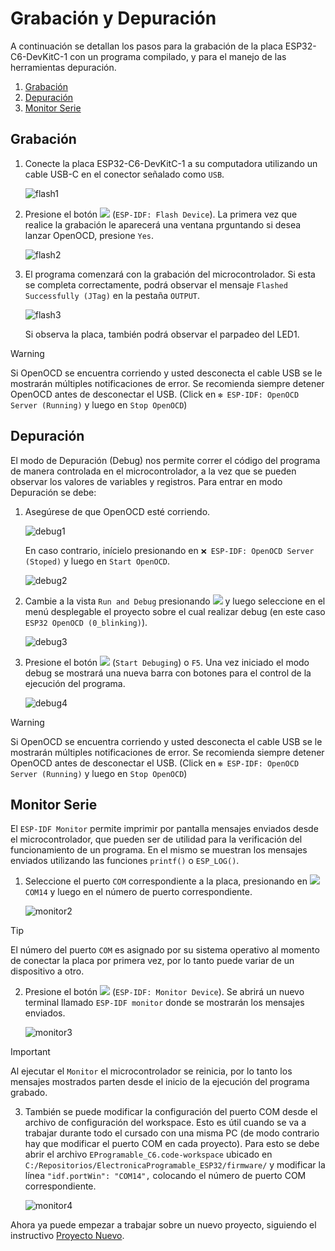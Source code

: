 # Grabación y Depuración 

A continuación se detallan los pasos para la grabación de la placa ESP32-C6-DevKitC-1 con un programa compilado, y para el manejo de las herramientas depuración.

1. [Grabación](#Grabación)
2. [Depuración](#Depuración)
3. [Monitor Serie](#Monitor-Serie)

## Grabación

1. Conecte la placa ESP32-C6-DevKitC-1 a su computadora utilizando un cable USB-C en el conector señalado como `USB`.

    ![flash1](./imágenes/flash1.png)
	
2. Presione el botón ![](https://raw.githubusercontent.com/microsoft/vscode-icons/2ca0f3225c1ecd16537107f60f109317fcfc3eb0/icons/dark/symbol-event.svg) (`ESP-IDF: Flash Device`). La primera vez que realice la grabación le aparecerá una ventana prguntando si desea lanzar OpenOCD, presione `Yes`.
 
    ![flash2](./imágenes/flash2.png)
	
3. El programa comenzará con la grabación del microcontrolador. 
Si esta se completa correctamente, podrá observar el mensaje `Flashed Successfully (JTag)` en la pestaña `OUTPUT`.
	
    ![flash3](./imágenes/flash3.png)
	
	Si observa la placa, también podrá observar el parpadeo del LED1.
	
> [!WARNING]
>  Si OpenOCD se encuentra corriendo y usted desconecta el cable USB se le mostrarán múltiples notificaciones de error. Se recomienda siempre detener OpenOCD antes de desconectar el USB. 
> (Click en `❇️ ESP-IDF: OpenOCD Server (Running)` y luego en `Stop OpenOCD`)
	
## Depuración
El modo de Depuración (Debug) nos permite correr el código del programa de manera controlada en el microcontrolador, a la vez que se pueden observar los valores de variables y registros. 
Para entrar en modo Depuración se debe:

1. Asegúrese de que OpenOCD esté corriendo.

    ![debug1](./imágenes/debug1.png)
	
    En caso contrario, inícielo presionando en `❌ ESP-IDF: OpenOCD Server (Stoped)` y luego en `Start OpenOCD`.

    ![debug2](./imágenes/debug2.png)
	
2. Cambie a la vista `Run and Debug` presionando ![](https://raw.githubusercontent.com/microsoft/vscode-icons/2ca0f3225c1ecd16537107f60f109317fcfc3eb0/icons/dark/debug-alt.svg) y luego seleccione en el menú desplegable el proyecto sobre el cual realizar debug (en este caso `ESP32 OpenOCD (0_blinking)`).

    ![debug3](./imágenes/debug3.png)

3. Presione el botón ![](https://raw.githubusercontent.com/microsoft/vscode-icons/2ca0f3225c1ecd16537107f60f109317fcfc3eb0/icons/dark/debug-start.svg) (`Start Debuging`) o `F5`. Una vez iniciado el modo debug se mostrará una nueva barra con botones para el control de la ejecución del programa.

    ![debug4](./imágenes/debug4.png)
	
> [!WARNING]
> Si OpenOCD se encuentra corriendo y usted desconecta el cable USB se le mostrarán múltiples notificaciones de error. Se recomienda siempre detener OpenOCD antes de desconectar el USB. 
> (Click en `❇️ ESP-IDF: OpenOCD Server (Running)` y luego en `Stop OpenOCD`)
	
## Monitor Serie
El `ESP-IDF Monitor` permite imprimir por pantalla mensajes enviados desde el microcontrolador, que pueden ser de utilidad para la verificación del funcionamiento de un programa.
En el mismo se muestran los mensajes enviados utilizando las funciones `printf()` o `ESP_LOG()`. 

1. Seleccione el puerto `COM` correspondiente a la placa, presionando en ![](https://raw.githubusercontent.com/microsoft/vscode-icons/2ca0f3225c1ecd16537107f60f109317fcfc3eb0/icons/dark/plug.svg)`COM14` y luego en el número de puerto correspondiente.

	![monitor2](./imágenes/monitor2.png)

> [!TIP]
> El número del puerto `COM` es asignado por su sistema operativo al momento de conectar la placa por primera vez, por lo tanto puede variar de un dispositivo a otro. 
    
2. Presione el botón ![](https://raw.githubusercontent.com/microsoft/vscode-icons/2ca0f3225c1ecd16537107f60f109317fcfc3eb0/icons/dark/vm.svg) (`ESP-IDF: Monitor Device`). Se abrirá un nuevo terminal llamado `ESP-IDF monitor` donde se mostrarán los mensajes enviados.
     
    ![monitor3](./imágenes/monitor3.png)

> [!IMPORTANT]
> Al ejecutar el `Monitor` el microcontrolador se reinicia, por lo tanto los mensajes mostrados parten desde el inicio de la ejecución del programa grabado.
	
3. También se puede modificar la configuración del puerto COM desde el archivo de configuración del workspace. Esto es útil cuando se va a trabajar durante todo el cursado con una misma PC 
(de modo contrario hay que modificar el puerto COM en cada proyecto). Para esto se debe abrir el archivo `EProgramable_C6.code-workspace` ubicado en `C:/Repositorios/ElectronicaProgramable_ESP32/firmware/`
y modificar la línea `"idf.portWin": "COM14",` colocando el número de puerto COM correspondiente. 

    ![monitor4](./imágenes/monitor4.png)

Ahora ya puede empezar a trabajar sobre un nuevo proyecto, siguiendo el instructivo [Proyecto Nuevo](./proyecto_nuevo.md).